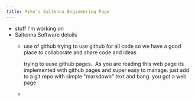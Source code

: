 ```yaml
---
title: Mike's Saltenna Engineering Page
---
```


- stuff I'm working on
- Saltenna Software details
  + use of github
    trying to use github for all code so we have a good place to collaborate and share code and ideas

    trying to uuse github pages.. As you are reading this web page its implemented with github pages and super easy
    to manage. just add to a git repo with simple "markdown" text and bang. you got a web page
  + 

